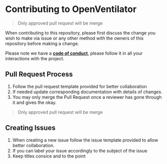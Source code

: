 # Contributing to OpenVentilator

> Only approved pull request will be merge

When contributing to this repository, please first discuss the change you wish to make via issue or any other method with the owners of this repository before making a change.

Please note we have a [**code of conduct**](), please follow it in all your interactions with the project.

## Pull Request Process

1. Follow the pull request template provided for better collaboration
2. If needed update corresponding documentation with details of changes.
3. You may only merge the Pull Request once a reviewer has gone through it and gives the okay.

> Only approved pull request will be merge

## Creating Issues

1. When creating a new issue follow the issue template provided to allow better collaboration.
2. If you can label your issue accordingly to the subject of the issue
3. Keep titles consice and to the point
